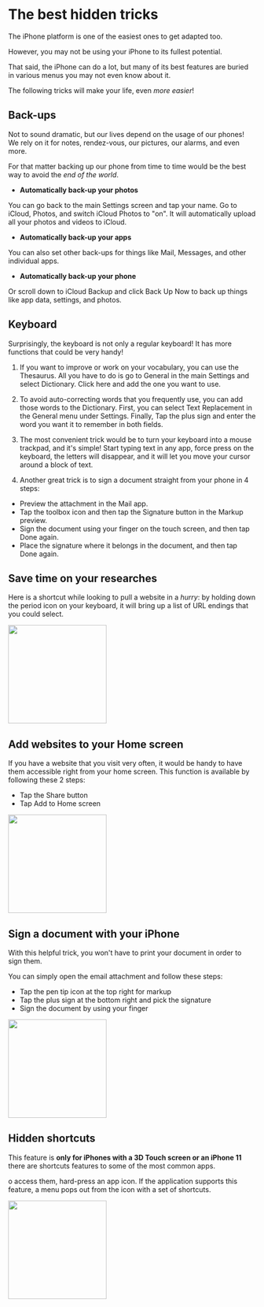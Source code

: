 
# The best hidden tricks

The iPhone platform is one of the easiest ones to get adapted too. 

However, you may not be using your iPhone to its fullest potential. 

That said, the iPhone can do a lot, but many of its best features are buried in various menus you may not even know about it. 

The following tricks will make your life, even *more easier*!

## Back-ups

Not to sound dramatic, but our lives depend on the usage of our phones! We rely on it for notes, rendez-vous, our pictures, our alarms, and even more. 

For that matter backing up our phone from time to time would be the best way to avoid the *end of the world*.

- **Automatically back-up your photos**

You can go back to the main Settings screen and tap your name. Go to iCloud, Photos, and switch iCloud Photos to "on". It will automatically upload all your photos and videos to iCloud.

- **Automatically back-up your apps**

You can also set other back-ups for things like Mail, Messages, and other individual apps.

- **Automatically back-up your phone**

Or scroll down to iCloud Backup and click Back Up Now to back up things like app data, settings, and photos.

## Keyboard

Surprisingly, the keyboard is not only a regular keyboard! It has more functions that could be very handy!

1. If you want to improve or work on your vocabulary, you can use the Thesaurus. All you have to do is go to General in the main Settings and select Dictionary. Click here and add the one you want to use.

2. To avoid auto-correcting words that you frequently use, you can add those words to the Dictionary. First, you can select Text Replacement in the General menu under Settings. Finally, Tap the plus sign and enter the word you want it to remember in both fields.
 
3. The most convenient trick would be to turn your keyboard into a mouse trackpad, and it's simple! Start typing text in any app, force press on the keyboard, the letters will disappear, and it will let you move your cursor around a block of text.

4. Another great trick is to sign a document straight from your phone in 4 steps:

- Preview the attachment in the Mail app. 
- Tap the toolbox icon and then tap the Signature button in the Markup preview. 
- Sign the document using your finger on the touch screen, and then tap Done again. 
- Place the signature where it belongs in the document, and then tap Done again.

## Save time on your researches

Here is a shortcut while looking to pull a website in a *hurry*: by holding down the period icon on your keyboard, it will bring up a list of URL endings that you could select.

<img src="https://www.rd.com/wp-content/uploads/2018/02/02_Hidden-iPhone-Hacks-You-Never-Knew-About_Courtesy-Nicole-FornabaioRDDOTcom.jpg" width="200">

## Add websites to your Home screen

If you have a website that you visit very often, it would be handy to have them accessible right from your home screen. This function is available by following these 2 steps:

-  Tap the Share button
-  Tap Add to Home screen

<img src="https://cdn.mos.cms.futurecdn.net/gtBToKkHm3WEysuAZ394Qd-768-80.jpg.webp" width="200">

## Sign a document with your iPhone

With this helpful trick, you won't have to print your document in order to sign them. 

You can simply open the email attachment and follow these steps:

- Tap the pen tip icon at the top right for markup
- Tap the plus sign at the bottom right and pick the signature
- Sign the document by using your finger

<img src="https://cdn.mos.cms.futurecdn.net/8R8rTBr73Y63H5NM2UGGMc-768-80.jpg.webp" width="200">

## Hidden shortcuts

This feature is **only for iPhones with a 3D Touch screen or an iPhone 11** there are shortcuts features to some of the most common apps. 

o access them, hard-press an app icon. If the application supports this feature, a menu pops out from the icon with a set of shortcuts.

<img src="https://www.lifewire.com/thmb/aagU4nk6uByXS7Ar02fVuhxGMmo=/1125x0/filters:no_upscale():max_bytes(150000):strip_icc():format(webp)/3d-touch-shortcuts-a2979b3341ff418898acabc117f1701f.jpg" width="200">

